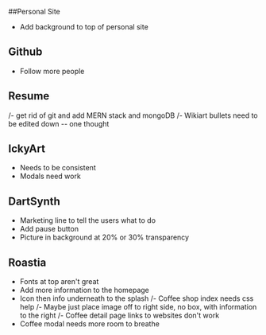 ##Personal Site
- Add background to top of personal site
## Github
- Follow more people
## Resume
/- get rid of git and add MERN stack and mongoDB
/- Wikiart bullets need to be edited down -- one thought
## IckyArt
- Needs to be consistent
- Modals need work
## DartSynth
- Marketing line to tell the users what to do
- Add pause button
- Picture in background at 20% or 30% transparency
## Roastia
- Fonts at top aren't great
- Add more information to the homepage
- Icon then info underneath to the splash
/- Coffee shop index needs css help
  /- Maybe just place image off to right side, no box, with information to the right
/- Coffee detail page links to websites don't work
- Coffee modal needs more room to breathe

